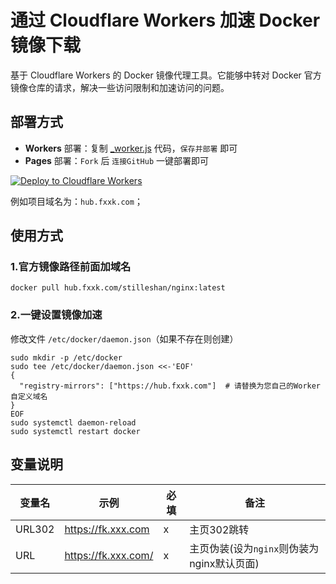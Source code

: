 # 通过 Cloudflare Workers 加速 Docker 镜像下载

基于 Cloudflare Workers 的 Docker 镜像代理工具。它能够中转对 Docker 官方镜像仓库的请求，解决一些访问限制和加速访问的问题。

## 部署方式

- **Workers** 部署：复制 [_worker.js](https://github.com/cmliu/CF-Workers-docker.io/blob/main/_worker.js) 代码，`保存并部署`
  即可
- **Pages** 部署：`Fork` 后 `连接GitHub` 一键部署即可


[![Deploy to Cloudflare Workers](https://deploy.workers.cloudflare.com/button)](https://deploy.workers.cloudflare.com/?url=https://github.com/possible318/cf-docker-hub)


例如项目域名为：`hub.fxxk.com`；

## 使用方式

### 1.官方镜像路径前面加域名

```shell
docker pull hub.fxxk.com/stilleshan/nginx:latest
```

### 2.一键设置镜像加速

修改文件 `/etc/docker/daemon.json`（如果不存在则创建）

```shell
sudo mkdir -p /etc/docker
sudo tee /etc/docker/daemon.json <<-'EOF'
{
  "registry-mirrors": ["https://hub.fxxk.com"]  # 请替换为您自己的Worker自定义域名
}
EOF
sudo systemctl daemon-reload
sudo systemctl restart docker
```

## 变量说明

| 变量名    | 示例                  | 必填 | 备注                           | 
|--------|---------------------|----|------------------------------|
| URL302 | https://fk.xxx.com  | x  | 主页302跳转                      |
| URL    | https://fk.xxx.com/ | x  | 主页伪装(设为`nginx`则伪装为nginx默认页面) |
